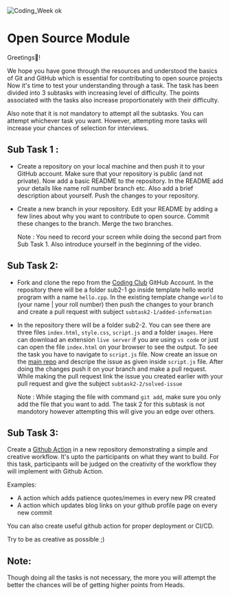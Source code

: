 ![Coding_Week](./Coding_Week.jpeg)
ok
# Open Source Module

Greetings🎉!

We hope you have gone through the resources and understood the basics of Git and GitHub which is essential for contributing to open source projects
Now it's time to test your understanding through a task. The task has been divided into 3 subtasks with increasing level of difficulty. The points associated with the tasks also increase proportionately with their difficulty.

Also note that it is not mandatory to attempt all the subtasks. You can attempt whichever task you want. However, attempting more tasks will increase your chances of selection for interviews.

## Sub Task 1 :

- Create a repository on your local machine and then push it to your GitHub account. Make sure that your repository is public (and not private). Now add a basic README to the repository. In the README add your details like name roll number branch etc.  Also add a brief description about yourself. Push the changes to your repository.

- Create a new branch in your repository. Edit your README by adding a few lines about why you want to contribute to open source. Commit these changes to the branch. Merge the two branches.

     Note : You need to record your screen while doing the second part from Sub Task 1. Also introduce yourself in the beginning of the video.

## Sub Task 2:

- Fork and clone the repo from the [Coding Club](https://github.com/Coding-Club-IITG/Open-Source-Tasks-2023) GitHub Account. In the repository there will be a folder sub2-1 go inside template hello world program with a name `hello.cpp`. In the existing template change `world` to (your name | your roll number) then push the changes to your branch and create a pull request with subject `subtask2-1/added-information`

- In the repository there will be a folder sub2-2. You can see there are three files `index.html`, `style.css`, `script.js` and a folder `images`. Here can download an extension `live server` if you are using `vs code` or just can open the file `index.html` on your browser to see the output. To see the task you have to navigate to `script.js` file. Now create an issue on the [main repo](https://github.com/Coding-Club-IITG/Open-Source-Tasks-2023) and descripe the issue as given inside `script.js` file. After doing the changes push it on your branch and make a pull request. While making the pull request link the issue you created earlier with your pull request and give the subject `subtask2-2/solved-issue`

    Note : While staging the file with command `git add`, make sure you only add the file that you want to add. The task 2 for this subtask is not mandotory however attempting this will give you an edge over others.

## Sub Task 3:
Create a [Github Action](https://docs.github.com/en/actions) in a new repository demonstrating a simple and creative workflow. It's upto the participants on what they want to build. For this task, participants will be judged on the creativity of the workflow they will implement with Github Action.

Examples:
- A action which adds patience quotes/memes in every new PR created
- A action which updates blog links on your github profile page on every new commit

You can also create useful github action for proper deployment or CI/CD.

Try to be as creative as possible ;)



## Note:

Though doing all the tasks is not necessary, the more you will attempt the better the chances will be of getting higher points from Heads.
